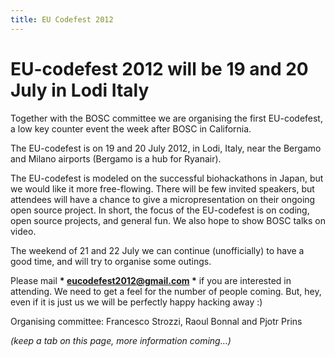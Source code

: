 ```yaml
---
title: EU Codefest 2012
---
```


EU-codefest 2012 will be 19 and 20 July in Lodi Italy
=====================================================

Together with the BOSC committee we are organising the first
EU-codefest, a low key counter event the week after BOSC in California.

The EU-codefest is on 19 and 20 July 2012, in Lodi, Italy, near the
Bergamo and Milano airports (Bergamo is a hub for Ryanair).

The EU-codefest is modeled on the successful biohackathons in Japan, but
we would like it more free-flowing. There will be few invited speakers,
but attendees will have a chance to give a micropresentation on their
ongoing open source project. In short, the focus of the EU-codefest is
on coding, open source projects, and general fun. We also hope to show
BOSC talks on video.

The weekend of 21 and 22 July we can continue (unofficially) to have a
good time, and will try to organise some outings.

Please mail **\* eucodefest2012@gmail.com \*** if you are interested in
attending. We need to get a feel for the number of people coming. But,
hey, even if it is just us we will be perfectly happy hacking away :)

Organising committee: Francesco Strozzi, Raoul Bonnal and Pjotr Prins

*(keep a tab on this page, more information coming...)*
